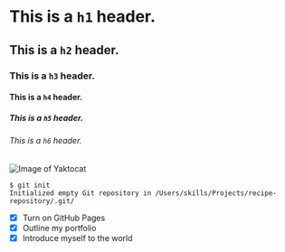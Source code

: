 # This is a `h1` header.
## This is a `h2` header.
### This is a `h3` header.
#### This is a `h4` header.
##### This is a `h5` header.
###### This is a `h6` header.
![Image of Yaktocat](https://octodex.github.com/images/yaktocat.png)
```
$ git init
Initialized empty Git repository in /Users/skills/Projects/recipe-repository/.git/
```
- [x] Turn on GitHub Pages
- [x] Outline my portfolio
- [x] Introduce myself to the world
